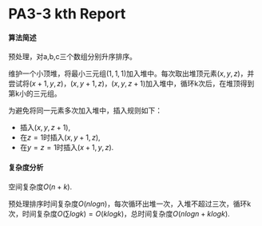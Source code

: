 # PA3-3 kth Report

#### 算法简述

预处理，对a,b,c三个数组分别升序排序。

维护一个小顶堆，将最小三元组$(1,1,1)$加入堆中。每次取出堆顶元素$(x,y,z)$，并尝试将$(x+1,y,z)$，$(x,y+1,z)$，$(x,y,z+1)$加入堆中，循环k次后，在堆顶得到第k小的三元组。

为避免将同一元素多次加入堆中，插入规则如下：

- 插入$(x,y,z+1)$,
- 在$z=1$时插入$(x,y+1,z)$,
- 在$y=z=1$时插入$(x+1,y,z)$.

#### 复杂度分析

空间复杂度$O(n+k)$.

预处理排序时间复杂度$O(nlogn)$，每次循环出堆一次，入堆不超过三次，循环k次，时间复杂度$O(\sum logk)=O(klogk)$，总时间复杂度$O(nlogn+klogk)$.

